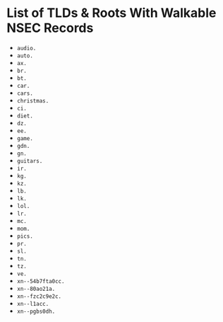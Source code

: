# List of TLDs & Roots With Walkable NSEC Records

* `audio.`
* `auto.`
* `ax.`
* `br.`
* `bt.`
* `car.`
* `cars.`
* `christmas.`
* `ci.`
* `diet.`
* `dz.`
* `ee.`
* `game.`
* `gdn.`
* `gn.`
* `guitars.`
* `ir.`
* `kg.`
* `kz.`
* `lb.`
* `lk.`
* `lol.`
* `lr.`
* `mc.`
* `mom.`
* `pics.`
* `pr.`
* `sl.`
* `tn.`
* `tz.`
* `ve.`
* `xn--54b7fta0cc.`
* `xn--80ao21a.`
* `xn--fzc2c9e2c.`
* `xn--l1acc.`
* `xn--pgbs0dh.`
